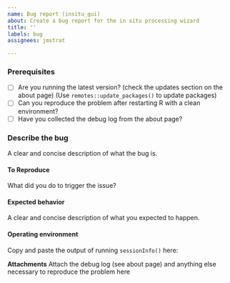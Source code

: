 ```yaml
---
name: Bug report (insitu_gui)
about: Create a bug report for the in situ processing wizard
title: ''
labels: bug
assignees: jmstrat

---
```


### Prerequisites

* [ ] Are you running the latest version? (check the updates section on the about page)
      (Use `remotes::update_packages()` to update packages)
* [ ] Can you reproduce the problem after restarting R with a clean environment?
* [ ] Have you collected the debug log from the about page?

### Describe the bug

A clear and concise description of what the bug is.

#### To Reproduce
What did you do to trigger the issue?

#### Expected behavior
A clear and concise description of what you expected to happen.

#### Operating environment
Copy and paste the output of running `sessionInfo()` here:


**Attachments**
Attach the debug log (see about page) and anything else necessary to reproduce the problem here
